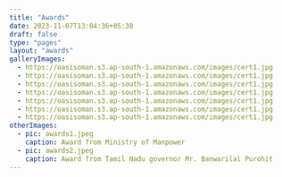 ```yaml
---
title: "Awards"
date: 2023-11-07T13:04:36+05:30
draft: false
type: "pages"
layout: "awards"
galleryImages:
  - https://oasisoman.s3.ap-south-1.amazonaws.com/images/cert1.jpg
  - https://oasisoman.s3.ap-south-1.amazonaws.com/images/cert1.jpg
  - https://oasisoman.s3.ap-south-1.amazonaws.com/images/cert1.jpg
  - https://oasisoman.s3.ap-south-1.amazonaws.com/images/cert1.jpg
  - https://oasisoman.s3.ap-south-1.amazonaws.com/images/cert1.jpg
  - https://oasisoman.s3.ap-south-1.amazonaws.com/images/cert1.jpg
  - https://oasisoman.s3.ap-south-1.amazonaws.com/images/cert1.jpg
otherImages:
  - pic: awards1.jpeg
    caption: Award from Ministry of Manpower
  - pic: awards2.jpeg
    caption: Award from Tamil Nadu governor Mr. Banwarilal Purohit
---
```


